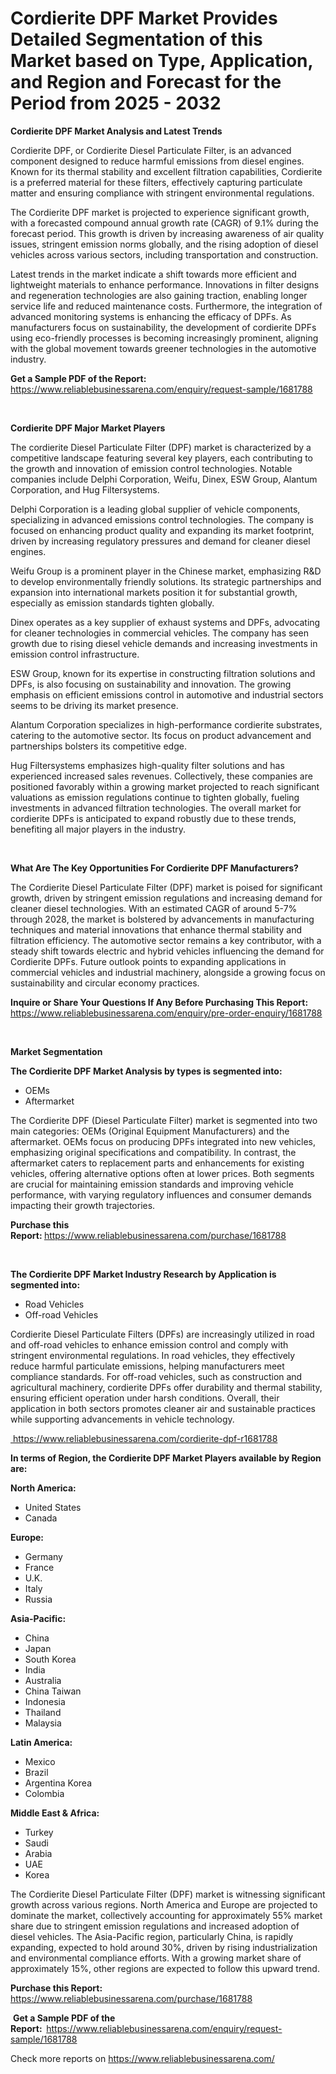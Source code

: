 <p><h1>Cordierite DPF Market Provides Detailed Segmentation of this Market based on Type, Application, and Region and Forecast for the Period from 2025 - 2032</h1></p><p><strong>Cordierite DPF Market Analysis and Latest Trends</strong></p>
<p><p>Cordierite DPF, or Cordierite Diesel Particulate Filter, is an advanced component designed to reduce harmful emissions from diesel engines. Known for its thermal stability and excellent filtration capabilities, Cordierite is a preferred material for these filters, effectively capturing particulate matter and ensuring compliance with stringent environmental regulations.</p><p>The Cordierite DPF market is projected to experience significant growth, with a forecasted compound annual growth rate (CAGR) of 9.1% during the forecast period. This growth is driven by increasing awareness of air quality issues, stringent emission norms globally, and the rising adoption of diesel vehicles across various sectors, including transportation and construction.</p><p>Latest trends in the market indicate a shift towards more efficient and lightweight materials to enhance performance. Innovations in filter designs and regeneration technologies are also gaining traction, enabling longer service life and reduced maintenance costs. Furthermore, the integration of advanced monitoring systems is enhancing the efficacy of DPFs. As manufacturers focus on sustainability, the development of cordierite DPFs using eco-friendly processes is becoming increasingly prominent, aligning with the global movement towards greener technologies in the automotive industry.</p></p>
<p><strong>Get a Sample PDF of the Report:&nbsp;</strong> <a href="https://www.reliablebusinessarena.com/enquiry/request-sample/1681788?utm_campaign=1892&utm_medium=2&utm_source=Github&utm_content=ia&utm_term=24032025&utm_id=cordierite-dpf">https://www.reliablebusinessarena.com/enquiry/request-sample/1681788</a></p>
<p>&nbsp;</p>
<p><strong>Cordierite DPF Major Market Players</strong></p>
<p><p>The cordierite Diesel Particulate Filter (DPF) market is characterized by a competitive landscape featuring several key players, each contributing to the growth and innovation of emission control technologies. Notable companies include Delphi Corporation, Weifu, Dinex, ESW Group, Alantum Corporation, and Hug Filtersystems.</p><p>Delphi Corporation is a leading global supplier of vehicle components, specializing in advanced emissions control technologies. The company is focused on enhancing product quality and expanding its market footprint, driven by increasing regulatory pressures and demand for cleaner diesel engines.</p><p>Weifu Group is a prominent player in the Chinese market, emphasizing R&D to develop environmentally friendly solutions. Its strategic partnerships and expansion into international markets position it for substantial growth, especially as emission standards tighten globally.</p><p>Dinex operates as a key supplier of exhaust systems and DPFs, advocating for cleaner technologies in commercial vehicles. The company has seen growth due to rising diesel vehicle demands and increasing investments in emission control infrastructure.</p><p>ESW Group, known for its expertise in constructing filtration solutions and DPFs, is also focusing on sustainability and innovation. The growing emphasis on efficient emissions control in automotive and industrial sectors seems to be driving its market presence.</p><p>Alantum Corporation specializes in high-performance cordierite substrates, catering to the automotive sector. Its focus on product advancement and partnerships bolsters its competitive edge.</p><p>Hug Filtersystems emphasizes high-quality filter solutions and has experienced increased sales revenues. Collectively, these companies are positioned favorably within a growing market projected to reach significant valuations as emission regulations continue to tighten globally, fueling investments in advanced filtration technologies. The overall market for cordierite DPFs is anticipated to expand robustly due to these trends, benefiting all major players in the industry.</p></p>
<p>&nbsp;</p>
<p><strong>What Are The Key Opportunities For Cordierite DPF Manufacturers?</strong></p>
<p><p>The Cordierite Diesel Particulate Filter (DPF) market is poised for significant growth, driven by stringent emission regulations and increasing demand for cleaner diesel technologies. With an estimated CAGR of around 5-7% through 2028, the market is bolstered by advancements in manufacturing techniques and material innovations that enhance thermal stability and filtration efficiency. The automotive sector remains a key contributor, with a steady shift towards electric and hybrid vehicles influencing the demand for Cordierite DPFs. Future outlook points to expanding applications in commercial vehicles and industrial machinery, alongside a growing focus on sustainability and circular economy practices.</p></p>
<p><strong>Inquire or Share Your Questions If Any Before Purchasing This Report:</strong> <a href="https://www.reliablebusinessarena.com/enquiry/pre-order-enquiry/1681788?utm_campaign=1892&utm_medium=2&utm_source=Github&utm_content=ia&utm_term=24032025&utm_id=cordierite-dpf">https://www.reliablebusinessarena.com/enquiry/pre-order-enquiry/1681788</a></p>
<p>&nbsp;</p>
<p><strong>Market Segmentation</strong></p>
<p><strong>The Cordierite DPF Market Analysis by types is segmented into:</strong></p>
<p><ul><li>OEMs</li><li>Aftermarket</li></ul></p>
<p><p>The Cordierite DPF (Diesel Particulate Filter) market is segmented into two main categories: OEMs (Original Equipment Manufacturers) and the aftermarket. OEMs focus on producing DPFs integrated into new vehicles, emphasizing original specifications and compatibility. In contrast, the aftermarket caters to replacement parts and enhancements for existing vehicles, offering alternative options often at lower prices. Both segments are crucial for maintaining emission standards and improving vehicle performance, with varying regulatory influences and consumer demands impacting their growth trajectories.</p></p>
<p><strong>Purchase this Report:&nbsp;</strong><a href="https://www.reliablebusinessarena.com/purchase/1681788?utm_campaign=1892&utm_medium=2&utm_source=Github&utm_content=ia&utm_term=24032025&utm_id=cordierite-dpf">https://www.reliablebusinessarena.com/purchase/1681788</a></p>
<p>&nbsp;</p>
<p><strong>The Cordierite DPF Market Industry Research by Application is segmented into:</strong></p>
<p><ul><li>Road Vehicles</li><li>Off-road Vehicles</li></ul></p>
<p><p>Cordierite Diesel Particulate Filters (DPFs) are increasingly utilized in road and off-road vehicles to enhance emission control and comply with stringent environmental regulations. In road vehicles, they effectively reduce harmful particulate emissions, helping manufacturers meet compliance standards. For off-road vehicles, such as construction and agricultural machinery, cordierite DPFs offer durability and thermal stability, ensuring efficient operation under harsh conditions. Overall, their application in both sectors promotes cleaner air and sustainable practices while supporting advancements in vehicle technology.</p></p>
<p><a href="https://www.reliablebusinessarena.com/cordierite-dpf-r1681788?utm_campaign=1892&utm_medium=2&utm_source=Github&utm_content=ia&utm_term=24032025&utm_id=cordierite-dpf">&nbsp;https://www.reliablebusinessarena.com/cordierite-dpf-r1681788</a></p>
<p><strong>In terms of Region, the Cordierite DPF Market Players available by Region are:</strong></p>
<p>
    <p> <strong> North America: </strong>
        <ul>
            <li>United States</li>
            <li>Canada</li>
        </ul>
        </p> 
    <p> <strong> Europe: </strong>
        <ul>
            <li>Germany</li>
            <li>France</li>
            <li>U.K.</li>
            <li>Italy</li>
            <li>Russia</li>
        </ul>
        </p> 
    <p> <strong> Asia-Pacific: </strong>
        <ul>
            <li>China</li>
            <li>Japan</li>
            <li>South Korea</li>
            <li>India</li>
            <li>Australia</li>
            <li>China Taiwan</li>
            <li>Indonesia</li>
            <li>Thailand</li>
            <li>Malaysia</li>
        </ul>
        </p> 
    <p> <strong> Latin America: </strong>
        <ul>
            <li>Mexico</li>
            <li>Brazil</li>
            <li>Argentina Korea</li>
            <li>Colombia</li>
        </ul>
        </p> 
    <p> <strong> Middle East & Africa: </strong>
        <ul>
            <li>Turkey</li>
            <li>Saudi</li>
            <li>Arabia</li>
            <li>UAE</li>
            <li>Korea</li>
        </ul>
    </p>
    </p>
<p><p>The Cordierite Diesel Particulate Filter (DPF) market is witnessing significant growth across various regions. North America and Europe are projected to dominate the market, collectively accounting for approximately 55% market share due to stringent emission regulations and increased adoption of diesel vehicles. The Asia-Pacific region, particularly China, is rapidly expanding, expected to hold around 30%, driven by rising industrialization and environmental compliance efforts. With a growing market share of approximately 15%, other regions are expected to follow this upward trend.</p></p>
<p><strong>Purchase this Report: </strong><a href="https://www.reliablebusinessarena.com/purchase/1681788?utm_campaign=1892&utm_medium=2&utm_source=Github&utm_content=ia&utm_term=24032025&utm_id=cordierite-dpf">https://www.reliablebusinessarena.com/purchase/1681788</a></p>
<p>&nbsp;<strong>Get a Sample PDF of the Report:&nbsp;&nbsp;</strong><a href="https://www.reliablebusinessarena.com/enquiry/request-sample/1681788?utm_campaign=1892&utm_medium=2&utm_source=Github&utm_content=ia&utm_term=24032025&utm_id=cordierite-dpf">https://www.reliablebusinessarena.com/enquiry/request-sample/1681788</a></p>
<p><strong></strong></p>
<p>Check more reports on <a href="https://www.reliablebusinessarena.com/?utm_campaign=1892&utm_medium=2&utm_source=Github&utm_content=ia&utm_term=24032025&utm_id=cordierite-dpf">https://www.reliablebusinessarena.com/</a></p>